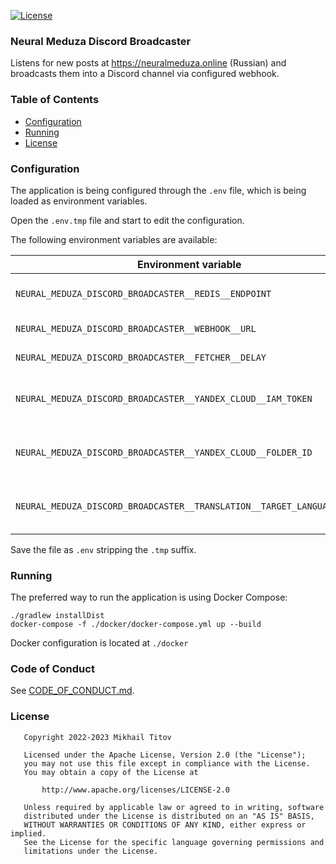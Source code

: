 [![License](https://img.shields.io/badge/License-Apache_2.0-blue.svg)](https://opensource.org/licenses/Apache-2.0)

### Neural Meduza Discord Broadcaster

Listens for new posts at https://neuralmeduza.online (Russian) and broadcasts them into a Discord channel via configured
webhook.

### Table of Contents

- [Configuration](#Configuration)
- [Running](#Running)
- [License](#License)

### Configuration

The application is being configured through the `.env` file, which is
being loaded as environment variables.

Open the `.env.tmp` file and start to edit the configuration.

The following environment variables are available:

| Environment variable                                                   | Description                               |
|------------------------------------------------------------------------|-------------------------------------------|
| `NEURAL_MEDUZA_DISCORD_BROADCASTER__REDIS__ENDPOINT`                   | Redis endpoint to connect to              |
| `NEURAL_MEDUZA_DISCORD_BROADCASTER__WEBHOOK__URL`                      | Webhook URL to use                        |
| `NEURAL_MEDUZA_DISCORD_BROADCASTER__FETCHER__DELAY`                    | Fetching delay                            |
| `NEURAL_MEDUZA_DISCORD_BROADCASTER__YANDEX_CLOUD__IAM_TOKEN`           | Optional. Yandex Cloud IAM token          |
| `NEURAL_MEDUZA_DISCORD_BROADCASTER__YANDEX_CLOUD__FOLDER_ID`           | Optional. Yandex Cloud folder ID          |
| `NEURAL_MEDUZA_DISCORD_BROADCASTER__TRANSLATION__TARGET_LANGUAGE_CODE` | Optional. Target language to translate to |

Save the file as `.env` stripping the `.tmp` suffix.

### Running

The preferred way to run the application is using Docker Compose:

```shell
./gradlew installDist
docker-compose -f ./docker/docker-compose.yml up --build
```

Docker configuration is located at `./docker`

### Code of Conduct

See [CODE_OF_CONDUCT.md](./CODE_OF_CONDUCT.md).

### License

```
   Copyright 2022-2023 Mikhail Titov

   Licensed under the Apache License, Version 2.0 (the "License");
   you may not use this file except in compliance with the License.
   You may obtain a copy of the License at

       http://www.apache.org/licenses/LICENSE-2.0

   Unless required by applicable law or agreed to in writing, software
   distributed under the License is distributed on an "AS IS" BASIS,
   WITHOUT WARRANTIES OR CONDITIONS OF ANY KIND, either express or implied.
   See the License for the specific language governing permissions and
   limitations under the License.
```
